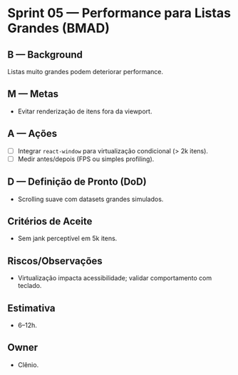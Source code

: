 # Sprint 05 — Performance para Listas Grandes (BMAD)

## B — Background
Listas muito grandes podem deteriorar performance.

## M — Metas
- Evitar renderização de itens fora da viewport.

## A — Ações
- [ ] Integrar `react-window` para virtualização condicional (> 2k itens).
- [ ] Medir antes/depois (FPS ou simples profiling).

## D — Definição de Pronto (DoD)
- Scrolling suave com datasets grandes simulados.

## Critérios de Aceite
- Sem jank perceptível em 5k itens.

## Riscos/Observações
- Virtualização impacta acessibilidade; validar comportamento com teclado.

## Estimativa
- 6–12h.

## Owner
- Clênio.
